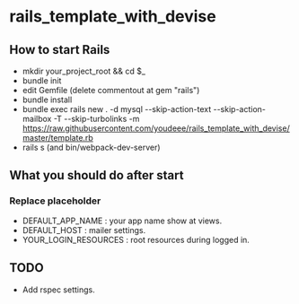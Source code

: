 # rails_template_with_devise
## How to start Rails
- mkdir your_project_root && cd $_
- bundle init
- edit Gemfile (delete commentout at gem "rails")
- bundle install
- bundle exec rails new . -d mysql --skip-action-text --skip-action-mailbox -T --skip-turbolinks -m https://raw.githubusercontent.com/youdeee/rails_template_with_devise/master/template.rb
- rails s (and bin/webpack-dev-server)

## What you should do after start
### Replace placeholder
- DEFAULT_APP_NAME : your app name show at views.
- DEFAULT_HOST : mailer settings.
- YOUR_LOGIN_RESOURCES : root resources during logged in.

## TODO
- Add rspec settings.
